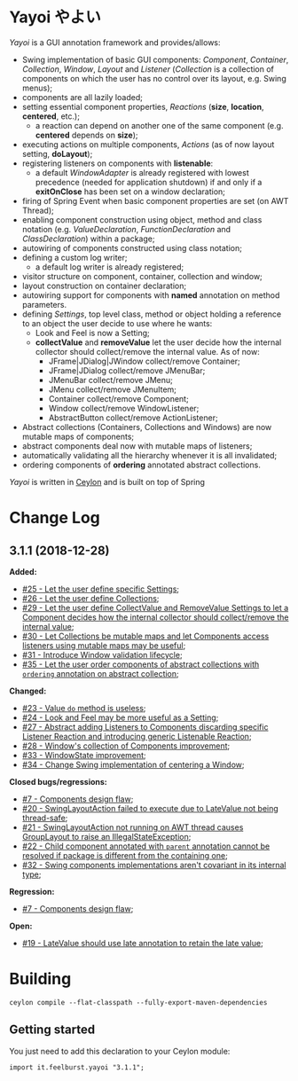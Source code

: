# Yayoi やよい
_Yayoi_ is a GUI annotation framework and provides/allows:
* Swing implementation of basic GUI components: _Component_, _Container_, _Collection_, _Window_, _Layout_ and _Listener_ (_Collection_ is a collection of components on which the user has no control over its layout, e.g. Swing menus);
* components are all lazily loaded;
* setting essential component properties, _Reactions_ (**size**, **location**, **centered**, etc.);
	* a reaction can depend on another one of the same component (e.g. **centered** depends on **size**);
* executing actions on multiple components, _Actions_ (as of now layout setting, **doLayout**);
* registering listeners on components with **listenable**:
	* a default _WindowAdapter_ is already registered with lowest precedence (needed for application shutdown) if and only if a **exitOnClose** has been set on a window declaration;
* firing of Spring Event when basic component properties are set (on AWT Thread);
* enabling component construction using object, method and class notation (e.g. _ValueDeclaration_, _FunctionDeclaration_ and _ClassDeclaration_) within a package;
* autowiring of components constructed using class notation;
* defining a custom log writer;
	* a default log writer is already registered;
* visitor structure on component, container, collection and window;
* layout construction on container declaration;
* autowiring support for components with **named** annotation on method parameters.
* defining _Settings_, top level class, method or object holding a reference to an object the user decide to use where he wants:
	* Look and Feel is now a Setting;
	* **collectValue** and **removeValue** let the user decide how the internal collector should collect/remove the internal value. As of now:
		* JFrame|JDialog|JWindow collect/remove Container;
		* JFrame|JDialog collect/remove JMenuBar;
		* JMenuBar collect/remove JMenu;
		* JMenu collect/remove JMenuItem;
		* Container collect/remove Component;
		* Window collect/remove WindowListener;
		* AbstractButton collect/remove ActionListener;
* Abstract collections (Containers, Collections and Windows) are now mutable maps of components;
* abstract components deal now with mutable maps of listeners;
* automatically validating all the hierarchy whenever it is all invalidated;
* ordering components of **ordering** annotated abstract collections.

_Yayoi_ is written in [Ceylon](https://ceylon-lang.org) and is built on top of Spring

# Change Log

## 3.1.1 (2018-12-28)

**Added:**
- [#25 - Let the user define specific Settings](https://github.com/fill0llif/yayoi/issues/25);
- [#26 - Let the user define Collections](https://github.com/fill0llif/yayoi/issues/26);
- [#29 - Let the user define CollectValue and RemoveValue Settings to let a Component decides how the internal collector should collect/remove the internal value](https://github.com/fill0llif/yayoi/issues/29);
- [#30 - Let Collections be mutable maps and let Components access listeners using mutable maps may be useful](https://github.com/fill0llif/yayoi/issues/30);
- [#31 - Introduce Window validation lifecycle](https://github.com/fill0llif/yayoi/issues/31);
- [#35 - Let the user order components of abstract collections with `ordering` annotation on abstract collection](https://github.com/fill0llif/yayoi/issues/35);

**Changed:**
- [#23 - Value `do` method is useless](https://github.com/fill0llif/yayoi/issues/23);
- [#24 - Look and Feel may be more useful as a Setting](https://github.com/fill0llif/yayoi/issues/24);
- [#27 - Abstract adding Listeners to Components discarding specific Listener Reaction and introducing generic Listenable Reaction](https://github.com/fill0llif/yayoi/issues/27);
- [#28 - Window's collection of Components improvement](https://github.com/fill0llif/yayoi/issues/28);
- [#33 - WindowState improvement](https://github.com/fill0llif/yayoi/issues/33);
- [#34 - Change Swing implementation of centering a Window](https://github.com/fill0llif/yayoi/issues/34);

**Closed bugs/regressions:**
- [#7 - Components design flaw](https://github.com/fill0llif/yayoi/issues/7);
- [#20 - SwingLayoutAction failed to execute due to LateValue not being thread-safe](https://github.com/fill0llif/yayoi/issues/20);
- [#21 - SwingLayoutAction not running on AWT thread causes GroupLayout to raise an IllegalStateException](https://github.com/fill0llif/yayoi/issues/21);
- [#22 - Child component annotated with `parent` annotation cannot be resolved if package is different from the containing one](https://github.com/fill0llif/yayoi/issues/22);
- [#32 - Swing components implementations aren't covariant in its internal type](https://github.com/fill0llif/yayoi/issues/32);

**Regression:**
- [#7 - Components design flaw](https://github.com/fill0llif/yayoi/issues/7);

**Open:**
- [#19 - LateValue should use late annotation to retain the late value](https://github.com/fill0llif/yayoi/issues/19);

# Building

	ceylon compile --flat-classpath --fully-export-maven-dependencies
	
## Getting started

You just need to add this declaration to your Ceylon module:

```ceylon
import it.feelburst.yayoi "3.1.1";
```

